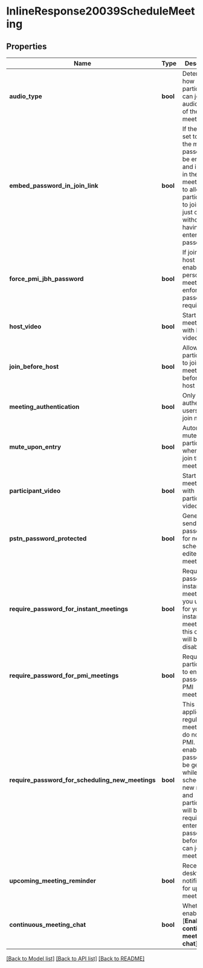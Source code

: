 # InlineResponse20039ScheduleMeeting

## Properties
Name | Type | Description | Notes
------------ | ------------- | ------------- | -------------
**audio_type** | **bool** | Determine how participants can join the audio portion of the meeting. | [optional] 
**embed_password_in_join_link** | **bool** | If the value is set to &#x60;true&#x60;, the meeting passcode will be encrypted and included in the join meeting link to allow participants to join with just one click without having to enter the passcode.   | [optional] 
**force_pmi_jbh_password** | **bool** | If join before host option is enabled for a personal meeting, then enforce passcode requirement. | [optional] 
**host_video** | **bool** | Start meetings with host video on. | [optional] 
**join_before_host** | **bool** | Allow participants to join the meeting before the host arrives | [optional] 
**meeting_authentication** | **bool** | Only authenticated users can join meetings | [optional] 
**mute_upon_entry** | **bool** | Automatically mute all participants when they join the meeting. | [optional] 
**participant_video** | **bool** | Start meetings with participant video on. | [optional] 
**pstn_password_protected** | **bool** | Generate and send new passcodes for newly scheduled or edited meetings. | [optional] 
**require_password_for_instant_meetings** | **bool** | Require passcode for instant meetings. If you use PMI for your instant meetings, this option will be disabled. | [optional] 
**require_password_for_pmi_meetings** | **bool** | Require participants to enter passcode for PMI meetings. | [optional] 
**require_password_for_scheduling_new_meetings** | **bool** | This setting applies for regular meetings that do not use PMI. If enabled, a passcode will be generated while a host schedules a new meeting and participants will be required to enter the passcode before they can join the meeting. | [optional] 
**upcoming_meeting_reminder** | **bool** | Receive desktop notification for upcoming meetings. | [optional] 
**continuous_meeting_chat** | **bool** | Whether to enable the [**Enable continuous meeting chat**] setting. | [optional] 

[[Back to Model list]](../README.md#documentation-for-models) [[Back to API list]](../README.md#documentation-for-api-endpoints) [[Back to README]](../README.md)

